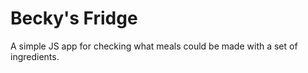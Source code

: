 # Becky's Fridge

A simple JS app for checking what meals could be made with a set of ingredients. 
